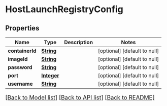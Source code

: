 # HostLaunchRegistryConfig
## Properties

Name | Type | Description | Notes
------------ | ------------- | ------------- | -------------
**containerId** | [**String**](string.md) |  | [optional] [default to null]
**imageId** | [**String**](string.md) |  | [optional] [default to null]
**password** | [**String**](string.md) |  | [optional] [default to null]
**port** | [**Integer**](integer.md) |  | [optional] [default to null]
**username** | [**String**](string.md) |  | [optional] [default to null]

[[Back to Model list]](../README.md#documentation-for-models) [[Back to API list]](../README.md#documentation-for-api-endpoints) [[Back to README]](../README.md)

<style>
     p, ul, ol, li { font-size: 18px !important;}
</style>

